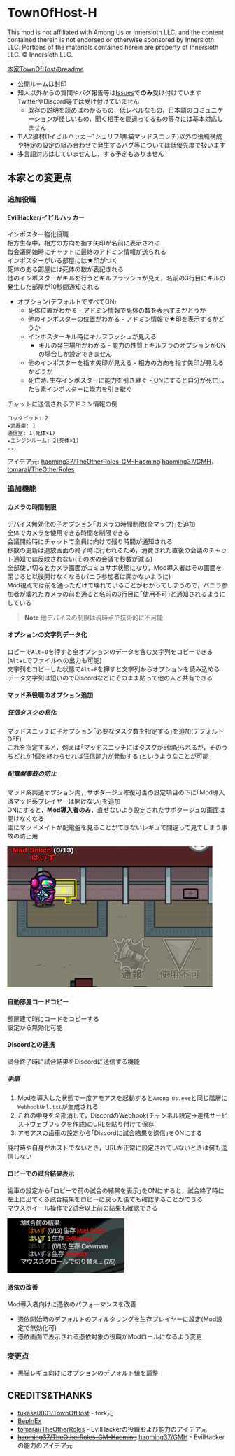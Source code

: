 # TownOfHost-H

This mod is not affiliated with Among Us or Innersloth LLC, and the content contained therein is not endorsed or otherwise sponsored by Innersloth LLC. Portions of the materials contained herein are property of Innersloth LLC. © Innersloth LLC.

[本家TownOfHostのreadme](https://github.com/tukasa0001/TownOfHost/blob/main/README.md#town-of-host)
- 公開ルームは封印
- 知人以外からの質問やバグ報告等は[Issues](https://github.com/Hyz-sui/TownOfHost-H/issues/new)で**のみ**受け付けています  
  TwitterやDiscord等では受け付けていません
  - 既存の説明を読めばわかるもの，低レベルなもの，日本語のコミュニケーションが怪しいもの，聞く相手を間違ってるもの等々には基本対応しません
- 11人2狼村(1イビルハッカー1シェリフ1黒猫マッドスニッチ)以外の役職構成や特定の設定の組み合わせで発生するバグ等については低優先度で扱います
- 多言語対応はしていませんし，する予定もありません

## 本家との変更点

### 追加役職

#### EvilHacker/イビルハッカー

インポスター強化役職  
相方生存中，相方の方向を指す矢印が名前に表示される  
毎会議開始時にチャットに最終のアドミン情報が送られる  
インポスターがいる部屋には★印がつく  
死体のある部屋には死体の数が表記される  
他のインポスターがキルを行うとキルフラッシュが見え，名前の3行目にキルの発生した部屋が10秒間通知される

* オプション(デフォルトですべてON)
  * 死体位置がわかる - アドミン情報で死体の数を表示するかどうか
  * 他のインポスターの位置がわかる - アドミン情報で★印を表示するかどうか
  * インポスターキル時にキルフラッシュが見える
    * キルの発生場所がわかる - 能力の性質上キルフラのオプションがONの場合しか設定できません
  * 他のインポスターを指す矢印が見える - 相方の方向を指す矢印が見えるかどうか
  * 死亡時､生存インポスターに能力を引き継ぐ - ONにすると自分が死亡したら素インポスターに能力を引き継ぐ

チャットに送信されるアドミン情報の例

```text
コックピット: 2
★武器庫: 1
通信室: 1(死体×1)
★エンジンルーム: 2(死体×1)
...
```

アイデア元: [~~haoming37/TheOtherRoles-GM-Haoming~~](https://github.com/haoming37/TheOtherRoles-GM-Haoming) [haoming37/GMH](https://github.com/haoming37/GMH)，[tomarai/TheOtherRoles](https://github.com/tomarai/TheOtherRoles/tree/dev-v3.4.x)

### 追加機能

#### カメラの時間制限

デバイス無効化の子オプション｢カメラの時間制限(全マップ)｣を追加  
全体でカメラを使用できる時間を制限できる  
会議開始時にチャットで全員に向けて残り時間が通知される  
秒数の更新は追放画面の終了時に行われるため，消費された直後の会議のチャット通知では反映されない(その次の会議で秒数が減る)  
全部使い切るとカメラ画面がコミュサボ状態になり，Mod導入者はその画面を閉じると以後開けなくなる(バニラ参加者は開かないように)  
Mod視点では前を通っただけで壊れていることがわかってしまうので，バニラ参加者が壊れたカメラの前を通ると名前の3行目に｢使用不可｣と通知されるようにしている

> **Note**
> 他デバイスの制限は現時点で技術的に不可能

#### オプションの文字列データ化

ロビーで`Alt`+`O`を押すと全オプションのデータを含む文字列をコピーできる (`Alt`+`L`でファイルへの出力も可能)  
文字列をコピーした状態で`Alt`+`P`を押すと文字列からオプションを読み込める  
データ文字列は短いのでDiscordなどにそのまま貼って他の人と共有できる

#### マッド系役職のオプション追加

##### 狂信タスクの易化

マッドスニッチに子オプション｢必要なタスク数を指定する｣を追加(デフォルトOFF)  
これを指定すると，例えば｢マッドスニッチにはタスクが5個配られるが，そのうちどれか1個を終わらせれば狂信能力が発動する｣というようなことが可能

##### 配電盤事故の防止

マッド系共通オプション内，サボタージュ修復可否の設定項目の下に｢Mod導入済マッド系プレイヤーは開けない｣を追加  
ONにすると，**Mod導入者のみ**，直せないよう設定されたサボタージュの画面は開けなくなる  
主にマッドメイトが配電盤を見ることができないレギュで間違って見てしまう事故の防止用

![madmate_unusable.png](./Images/madmate_unusable.png)

#### 自動部屋コードコピー

部屋建て時にコードをコピーする  
設定から無効化可能

#### Discordとの連携

試合終了時に試合結果をDiscordに送信する機能

##### 手順

1. Modを導入した状態で一度アモアスを起動すると`Among Us.exe`と同じ階層に`WebhookUrl.txt`が生成される
2. これの中身を全部消して，DiscordのWebhook(チャンネル設定→連携サービス→ウェブフックを作成)のURLを貼り付けて保存
3. アモアスの歯車の設定から｢Discordに試合結果を送信｣をONにする

廃村時や自身がホストでないとき，URLが正常に設定されていないときは何も送信しない

#### ロビーでの試合結果表示

歯車の設定から｢ロビーで前の試合の結果を表示｣をONにすると，試合終了時に左上に出てくる試合結果をロビーに戻った後でも確認することができる  
マウスホイール操作で2試合以上前の結果も確認できる

![lobby_summary.png](./Images/lobby_summary.png)

#### 憑依の改善

Mod導入者向けに憑依のパフォーマンスを改善

* 憑依開始時のデフォルトのフィルタリングを生存プレイヤーに設定(Mod設定で無効化可)
* 憑依画面で表示される憑依対象の役職がModロールになるよう変更

### 変更点

* 黒猫レギュ向けにオプションのデフォルト値を調整

## CREDITS&THANKS

* [tukasa0001/TownOfHost](https://github.com/tukasa0001/TownOfHost) - fork元
* [BepInEx](https://github.com/BepInEx)
* [tomarai/TheOtherRoles](https://github.com/tomarai/TheOtherRoles/tree/dev-v3.4.x) - EvilHackerの役職および能力のアイデア元
* [~~haoming37/TheOtherRoles-GM-Haoming~~](https://github.com/haoming37/TheOtherRoles-GM-Haoming) [haoming37/GMH](https://github.com/haoming37/GMH) - EvilHackerの能力のアイデア元
